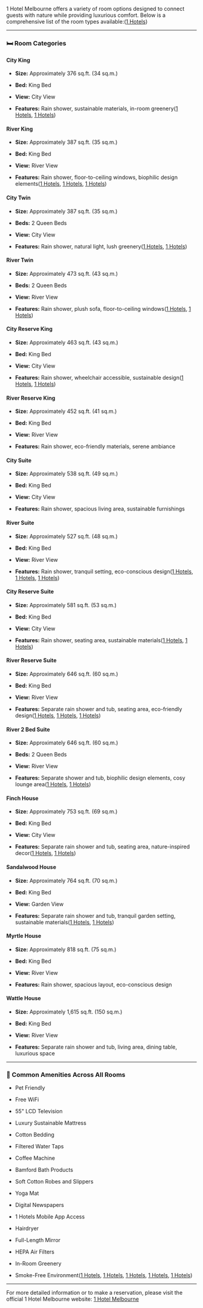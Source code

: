 
1 Hotel Melbourne offers a variety of room options designed to connect guests with nature while providing luxurious comfort. Below is a comprehensive list of the room types available:([1 Hotels](https://www.1hotels.com/melbourne/hotel-rooms/river-twin?utm_source=chatgpt.com "River Twin - 1 Hotel Melbourne"))

---

### 🛏️ Room Categories

#### **City King**

- **Size:** Approximately 376 sq.ft. (34 sq.m.)
    
- **Bed:** King Bed
    
- **View:** City View
    
- **Features:** Rain shower, sustainable materials, in-room greenery([1 Hotels](https://www.1hotels.com/melbourne/hotel-rooms?utm_source=chatgpt.com "Luxury Hotel Rooms Melbourne"), [1 Hotels](https://www.1hotels.com/melbourne/hotel-rooms/city-twin?utm_source=chatgpt.com "City Twin - 1 Hotel Melbourne"))
    

#### **River King**

- **Size:** Approximately 387 sq.ft. (35 sq.m.)
    
- **Bed:** King Bed
    
- **View:** River View
    
- **Features:** Rain shower, floor-to-ceiling windows, biophilic design elements([1 Hotels](https://www.1hotels.com/melbourne/hotel-rooms/city-twin?utm_source=chatgpt.com "City Twin - 1 Hotel Melbourne"), [1 Hotels](https://www.1hotels.com/melbourne/hotel-rooms/river-2-bed-suite?utm_source=chatgpt.com "River 2 Bed Suite - 1 Hotel Melbourne"), [1 Hotels](https://www.1hotels.com/melbourne/hotel-rooms/river-twin?utm_source=chatgpt.com "River Twin - 1 Hotel Melbourne"))
    

#### **City Twin**

- **Size:** Approximately 387 sq.ft. (35 sq.m.)
    
- **Beds:** 2 Queen Beds
    
- **View:** City View
    
- **Features:** Rain shower, natural light, lush greenery([1 Hotels](https://www.1hotels.com/melbourne/hotel-rooms/city-twin?utm_source=chatgpt.com "City Twin - 1 Hotel Melbourne"), [1 Hotels](https://www.1hotels.com/melbourne/hotel-rooms/river-twin?utm_source=chatgpt.com "River Twin - 1 Hotel Melbourne"))
    

#### **River Twin**

- **Size:** Approximately 473 sq.ft. (43 sq.m.)
    
- **Beds:** 2 Queen Beds
    
- **View:** River View
    
- **Features:** Rain shower, plush sofa, floor-to-ceiling windows([1 Hotels](https://www.1hotels.com/melbourne/hotel-rooms/river-twin?utm_source=chatgpt.com "River Twin - 1 Hotel Melbourne"), [1 Hotels](https://www.1hotels.com/melbourne/hotel-rooms?utm_source=chatgpt.com "Luxury Hotel Rooms Melbourne"))
    

#### **City Reserve King**

- **Size:** Approximately 463 sq.ft. (43 sq.m.)
    
- **Bed:** King Bed
    
- **View:** City View
    
- **Features:** Rain shower, wheelchair accessible, sustainable design([1 Hotels](https://www.1hotels.com/melbourne/offers/suiten-your-stay?utm_source=chatgpt.com "Suiten Your stay Offer - 1 Hotel Melbourne"), [1 Hotels](https://www.1hotels.com/melbourne/gather/meeting-spaces?utm_source=chatgpt.com "Meeting Spaces - 1 Hotel Melbourne"))
    

#### **River Reserve King**

- **Size:** Approximately 452 sq.ft. (41 sq.m.)
    
- **Bed:** King Bed
    
- **View:** River View
    
- **Features:** Rain shower, eco-friendly materials, serene ambiance
    

#### **City Suite**

- **Size:** Approximately 538 sq.ft. (49 sq.m.)
    
- **Bed:** King Bed
    
- **View:** City View
    
- **Features:** Rain shower, spacious living area, sustainable furnishings
    

#### **River Suite**

- **Size:** Approximately 527 sq.ft. (48 sq.m.)
    
- **Bed:** King Bed
    
- **View:** River View
    
- **Features:** Rain shower, tranquil setting, eco-conscious design([1 Hotels](https://www.1hotels.com/melbourne/hotel-rooms?utm_source=chatgpt.com "Luxury Hotel Rooms Melbourne"), [1 Hotels](https://www.1hotels.com/melbourne/hotel-rooms/river-2-bed-suite?utm_source=chatgpt.com "River 2 Bed Suite - 1 Hotel Melbourne"), [1 Hotels](https://www.1hotels.com/melbourne/hotel-rooms/city-twin?utm_source=chatgpt.com "City Twin - 1 Hotel Melbourne"))
    

#### **City Reserve Suite**

- **Size:** Approximately 581 sq.ft. (53 sq.m.)
    
- **Bed:** King Bed
    
- **View:** City View
    
- **Features:** Rain shower, seating area, sustainable materials([1 Hotels](https://www.1hotels.com/melbourne/hotel-rooms?utm_source=chatgpt.com "Luxury Hotel Rooms Melbourne"), [1 Hotels](https://www.1hotels.com/melbourne/hotel-rooms/river-2-bed-suite?utm_source=chatgpt.com "River 2 Bed Suite - 1 Hotel Melbourne"))
    

#### **River Reserve Suite**

- **Size:** Approximately 646 sq.ft. (60 sq.m.)
    
- **Bed:** King Bed
    
- **View:** River View
    
- **Features:** Separate rain shower and tub, seating area, eco-friendly design([1 Hotels](https://www.1hotels.com/melbourne/hotel-rooms/neighbouring-city-suite-river-twin?utm_source=chatgpt.com "Neighbouring City Suite + River Twin - 1 Hotel Melbourne"), [1 Hotels](https://www.1hotels.com/melbourne/hotel-rooms/river-2-bed-suite?utm_source=chatgpt.com "River 2 Bed Suite - 1 Hotel Melbourne"), [1 Hotels](https://www.1hotels.com/melbourne?utm_source=chatgpt.com "Sustainable Luxury Hotel in Melbourne CBD - 1 Hotels"))
    

#### **River 2 Bed Suite**

- **Size:** Approximately 646 sq.ft. (60 sq.m.)
    
- **Beds:** 2 Queen Beds
    
- **View:** River View
    
- **Features:** Separate shower and tub, biophilic design elements, cosy lounge area([1 Hotels](https://www.1hotels.com/melbourne/hotel-rooms/river-2-bed-suite?utm_source=chatgpt.com "River 2 Bed Suite - 1 Hotel Melbourne"), [1 Hotels](https://www.1hotels.com/melbourne/hotel-rooms/city-twin?utm_source=chatgpt.com "City Twin - 1 Hotel Melbourne"))
    

#### **Finch House**

- **Size:** Approximately 753 sq.ft. (69 sq.m.)
    
- **Bed:** King Bed
    
- **View:** City View
    
- **Features:** Separate rain shower and tub, seating area, nature-inspired decor([1 Hotels](https://www.1hotels.com/melbourne?utm_source=chatgpt.com "Sustainable Luxury Hotel in Melbourne CBD - 1 Hotels"), [1 Hotels](https://www.1hotels.com/melbourne/offers/suiten-your-stay?utm_source=chatgpt.com "Suiten Your stay Offer - 1 Hotel Melbourne"))
    

#### **Sandalwood House**

- **Size:** Approximately 764 sq.ft. (70 sq.m.)
    
- **Bed:** King Bed
    
- **View:** Garden View
    
- **Features:** Separate rain shower and tub, tranquil garden setting, sustainable materials([1 Hotels](https://www.1hotels.com/melbourne?utm_source=chatgpt.com "Sustainable Luxury Hotel in Melbourne CBD - 1 Hotels"), [1 Hotels](https://www.1hotels.com/melbourne/offers/suiten-your-stay?utm_source=chatgpt.com "Suiten Your stay Offer - 1 Hotel Melbourne"))
    

#### **Myrtle House**

- **Size:** Approximately 818 sq.ft. (75 sq.m.)
    
- **Bed:** King Bed
    
- **View:** River View
    
- **Features:** Rain shower, spacious layout, eco-conscious design
    

#### **Wattle House**

- **Size:** Approximately 1,615 sq.ft. (150 sq.m.)
    
- **Bed:** King Bed
    
- **View:** River View
    
- **Features:** Separate rain shower and tub, living area, dining table, luxurious space
    

---

### 🌿 Common Amenities Across All Rooms

- Pet Friendly
    
- Free WiFi
    
- 55" LCD Television
    
- Luxury Sustainable Mattress
    
- Cotton Bedding
    
- Filtered Water Taps
    
- Coffee Machine
    
- Bamford Bath Products
    
- Soft Cotton Robes and Slippers
    
- Yoga Mat
    
- Digital Newspapers
    
- 1 Hotels Mobile App Access
    
- Hairdryer
    
- Full-Length Mirror
    
- HEPA Air Filters
    
- In-Room Greenery
    
- Smoke-Free Environment([1 Hotels](https://www.1hotels.com/melbourne/hotel-rooms?utm_source=chatgpt.com "Luxury Hotel Rooms Melbourne"), [1 Hotels](https://www.1hotels.com/melbourne/hotel-rooms/river-2-bed-suite?utm_source=chatgpt.com "River 2 Bed Suite - 1 Hotel Melbourne"), [1 Hotels](https://www.1hotels.com/melbourne/hotel-rooms/river-twin?utm_source=chatgpt.com "River Twin - 1 Hotel Melbourne"), [1 Hotels](https://www.1hotels.com/melbourne/hotel-rooms/city-twin?utm_source=chatgpt.com "City Twin - 1 Hotel Melbourne"), [1 Hotels](https://www.1hotels.com/melbourne/gather/meeting-spaces?utm_source=chatgpt.com "Meeting Spaces - 1 Hotel Melbourne"))
    

---

For more detailed information or to make a reservation, please visit the official 1 Hotel Melbourne website: [1 Hotel Melbourne](https://www.1hotels.com/melbourne)